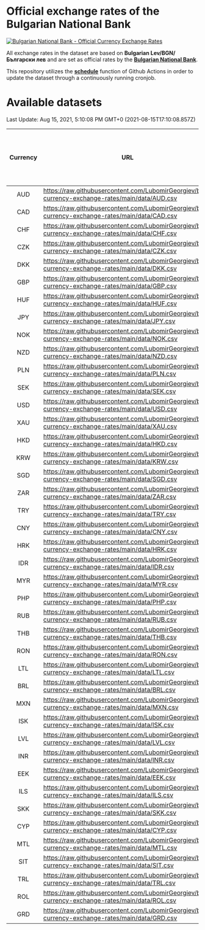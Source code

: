 # Official exchange rates of the Bulgarian National Bank

[![Bulgarian National Bank - Official Currency Exchange Rates](https://github.com/LubomirGeorgiev/bnb-currency-exchange-rates/actions/workflows/update-rates.yml/badge.svg?branch=main)](https://github.com/LubomirGeorgiev/bnb-currency-exchange-rates/actions/workflows/update-rates.yml)

All exchange rates in the dataset are based on **Bulgarian Lev/BGN/Български лев** and are set as official rates by the [**Bulgarian National Bank**](https://www.bnb.bg/Statistics/StExternalSector/StExchangeRates/StERForeignCurrencies/index.htm?toLang=_EN).

This repository utilizes the [**schedule**](https://docs.github.com/en/actions/reference/events-that-trigger-workflows) function of Github Actions in order to update the dataset through a continuously running cronjob.

# Available datasets

<!-- START LINKS (DO NOT EVER FU*ING DELETE THIS COMMENT FOR THE LOVE OF YOUR LIFE!!! IF YOU ARE CURIOS HOW IT WORKS, YOU CAN HAVE A LOOK AT ./src/updateReadme.ts) -->

Last Update: Aug 15, 2021, 5:10:08 PM GMT+0 (2021-08-15T17:10:08.857Z)

| Currency | URL                                                                                             | Number of records | Number of missing days that were filled in |
| :------: | ----------------------------------------------------------------------------------------------- | :---------------: | :----------------------------------------: |
|   AUD    | https://raw.githubusercontent.com/LubomirGeorgiev/bnb-currency-exchange-rates/main/data/AUD.csv |       7867        |                    2431                    |
|   CAD    | https://raw.githubusercontent.com/LubomirGeorgiev/bnb-currency-exchange-rates/main/data/CAD.csv |       7867        |                    2431                    |
|   CHF    | https://raw.githubusercontent.com/LubomirGeorgiev/bnb-currency-exchange-rates/main/data/CHF.csv |       7867        |                    2431                    |
|   CZK    | https://raw.githubusercontent.com/LubomirGeorgiev/bnb-currency-exchange-rates/main/data/CZK.csv |       7867        |                    2431                    |
|   DKK    | https://raw.githubusercontent.com/LubomirGeorgiev/bnb-currency-exchange-rates/main/data/DKK.csv |       7867        |                    2431                    |
|   GBP    | https://raw.githubusercontent.com/LubomirGeorgiev/bnb-currency-exchange-rates/main/data/GBP.csv |       7867        |                    2431                    |
|   HUF    | https://raw.githubusercontent.com/LubomirGeorgiev/bnb-currency-exchange-rates/main/data/HUF.csv |       7867        |                    2431                    |
|   JPY    | https://raw.githubusercontent.com/LubomirGeorgiev/bnb-currency-exchange-rates/main/data/JPY.csv |       7867        |                    2431                    |
|   NOK    | https://raw.githubusercontent.com/LubomirGeorgiev/bnb-currency-exchange-rates/main/data/NOK.csv |       7867        |                    2431                    |
|   NZD    | https://raw.githubusercontent.com/LubomirGeorgiev/bnb-currency-exchange-rates/main/data/NZD.csv |       7867        |                    2431                    |
|   PLN    | https://raw.githubusercontent.com/LubomirGeorgiev/bnb-currency-exchange-rates/main/data/PLN.csv |       7867        |                    2431                    |
|   SEK    | https://raw.githubusercontent.com/LubomirGeorgiev/bnb-currency-exchange-rates/main/data/SEK.csv |       7867        |                    2431                    |
|   USD    | https://raw.githubusercontent.com/LubomirGeorgiev/bnb-currency-exchange-rates/main/data/USD.csv |       7867        |                    2431                    |
|   XAU    | https://raw.githubusercontent.com/LubomirGeorgiev/bnb-currency-exchange-rates/main/data/XAU.csv |       7867        |                    2433                    |
|   HKD    | https://raw.githubusercontent.com/LubomirGeorgiev/bnb-currency-exchange-rates/main/data/HKD.csv |       7567        |                    2342                    |
|   KRW    | https://raw.githubusercontent.com/LubomirGeorgiev/bnb-currency-exchange-rates/main/data/KRW.csv |       7567        |                    2342                    |
|   SGD    | https://raw.githubusercontent.com/LubomirGeorgiev/bnb-currency-exchange-rates/main/data/SGD.csv |       7567        |                    2342                    |
|   ZAR    | https://raw.githubusercontent.com/LubomirGeorgiev/bnb-currency-exchange-rates/main/data/ZAR.csv |       7567        |                    2342                    |
|   TRY    | https://raw.githubusercontent.com/LubomirGeorgiev/bnb-currency-exchange-rates/main/data/TRY.csv |       6047        |                    1870                    |
|   CNY    | https://raw.githubusercontent.com/LubomirGeorgiev/bnb-currency-exchange-rates/main/data/CNY.csv |       5927        |                    1834                    |
|   HRK    | https://raw.githubusercontent.com/LubomirGeorgiev/bnb-currency-exchange-rates/main/data/HRK.csv |       5927        |                    1834                    |
|   IDR    | https://raw.githubusercontent.com/LubomirGeorgiev/bnb-currency-exchange-rates/main/data/IDR.csv |       5927        |                    1834                    |
|   MYR    | https://raw.githubusercontent.com/LubomirGeorgiev/bnb-currency-exchange-rates/main/data/MYR.csv |       5927        |                    1834                    |
|   PHP    | https://raw.githubusercontent.com/LubomirGeorgiev/bnb-currency-exchange-rates/main/data/PHP.csv |       5927        |                    1834                    |
|   RUB    | https://raw.githubusercontent.com/LubomirGeorgiev/bnb-currency-exchange-rates/main/data/RUB.csv |       5927        |                    1834                    |
|   THB    | https://raw.githubusercontent.com/LubomirGeorgiev/bnb-currency-exchange-rates/main/data/THB.csv |       5927        |                    1834                    |
|   RON    | https://raw.githubusercontent.com/LubomirGeorgiev/bnb-currency-exchange-rates/main/data/RON.csv |       5868        |                    1816                    |
|   LTL    | https://raw.githubusercontent.com/LubomirGeorgiev/bnb-currency-exchange-rates/main/data/LTL.csv |       5157        |                    1586                    |
|   BRL    | https://raw.githubusercontent.com/LubomirGeorgiev/bnb-currency-exchange-rates/main/data/BRL.csv |       4957        |                    1537                    |
|   MXN    | https://raw.githubusercontent.com/LubomirGeorgiev/bnb-currency-exchange-rates/main/data/MXN.csv |       4957        |                    1537                    |
|   ISK    | https://raw.githubusercontent.com/LubomirGeorgiev/bnb-currency-exchange-rates/main/data/ISK.csv |       4865        |                    1507                    |
|   LVL    | https://raw.githubusercontent.com/LubomirGeorgiev/bnb-currency-exchange-rates/main/data/LVL.csv |       4794        |                    1474                    |
|   INR    | https://raw.githubusercontent.com/LubomirGeorgiev/bnb-currency-exchange-rates/main/data/INR.csv |       4588        |                    1421                    |
|   EEK    | https://raw.githubusercontent.com/LubomirGeorgiev/bnb-currency-exchange-rates/main/data/EEK.csv |       4000        |                    1226                    |
|   ILS    | https://raw.githubusercontent.com/LubomirGeorgiev/bnb-currency-exchange-rates/main/data/ILS.csv |       3864        |                    1202                    |
|   SKK    | https://raw.githubusercontent.com/LubomirGeorgiev/bnb-currency-exchange-rates/main/data/SKK.csv |       2974        |                    916                     |
|   CYP    | https://raw.githubusercontent.com/LubomirGeorgiev/bnb-currency-exchange-rates/main/data/CYP.csv |       2906        |                    890                     |
|   MTL    | https://raw.githubusercontent.com/LubomirGeorgiev/bnb-currency-exchange-rates/main/data/MTL.csv |       2606        |                    801                     |
|   SIT    | https://raw.githubusercontent.com/LubomirGeorgiev/bnb-currency-exchange-rates/main/data/SIT.csv |       2544        |                    780                     |
|   TRL    | https://raw.githubusercontent.com/LubomirGeorgiev/bnb-currency-exchange-rates/main/data/TRL.csv |       1818        |                    559                     |
|   ROL    | https://raw.githubusercontent.com/LubomirGeorgiev/bnb-currency-exchange-rates/main/data/ROL.csv |       1699        |                    526                     |
|   GRD    | https://raw.githubusercontent.com/LubomirGeorgiev/bnb-currency-exchange-rates/main/data/GRD.csv |        359        |                    107                     |

<!-- END LINKS (DO NOT EVER FU*ING DELETE THIS COMMENT FOR THE LOVE OF YOUR LIFE!!! IF YOU ARE CURIOS HOW IT WORKS, YOU CAN HAVE A LOOK AT ./src/updateReadme.ts) -->
